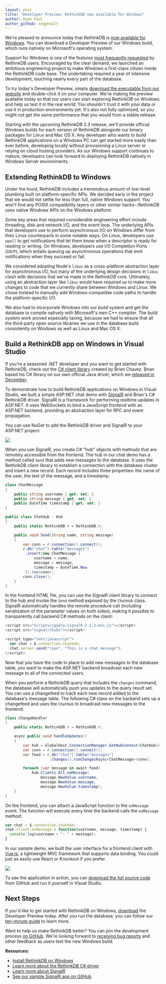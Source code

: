 ```yaml
---
layout: post
title: "Developer Preview: RethinkDB now available for Windows"
author: Ryan Paul
author_github: segphault
---
```


We're pleased to announce today that RethinkDB is
[now available for Windows][wininstall]. You can download a Developer Preview
of our Windows build, which runs natively on Microsoft's operating system.

Support for Windows is one of the features
[most frequently requested][ghissues-win] by RethinkDB users.
Encouraged by the clear demand, we launched an ambitious engineering project
to make Windows a first-class citizen inside the RethinkDB code base. The
undertaking required a year of intensive development, touching nearly every
part of the database.

To try today's Developer Preview, simply
[download the executable from our website][windl] and double-click it on your
computer. We're making the preview available today so that our users can start
exploring RethinkDB on Windows and help us test it in the real world. You
shouldn't trust it with your data or use it in production environments yet.
It's also not fully optimized, so you might not get the same performance that
you would from a stable release.

<!--more-->
  
Starting with the upcoming RethinkDB 2.3 release, we'll provide official
Windows builds for each version of RethinkDB alongside our binary packages for
Linux and Mac OS X. Any developer who wants to build RethinkDB applications on
a Windows PC can get started more easily than ever before, developing locally
without provisioning a Linux server or relying on cloud hosting providers. As
our Windows support continues to mature, developers can look forward to
deploying RethinkDB natively in Windows Server environments.

## Extending RethinkDB to Windows

Under the hood, RethinkDB includes a tremendous amount of low-level plumbing
built on platform-specific APIs. We decided early in the project that we would
not settle for less than full, native Windows support. You won't find any POSIX
compatibility layers or other similar hacks--RethinkDB uses native Windows APIs
on the Windows platform.

Some key areas that required considerable engineering effort include threading,
disk and network I/O, and the event loop. The underlying APIs that developers
use to perform asynchronous I/O on Windows differ from their Linux counterparts
in some notable ways. On Linux, developers use `epoll` to get notifications
that let them know when a descriptor is ready for reading or writing. On
Windows, developers use I/O Completion Ports (`IOCP`), which entails queuing up
asynchronous operations that emit notifications when they succeed or fail.

We considered adopting Node's `libuv` as a cross-platform abstraction layer for
asynchronous I/O, but many of the underlying design decisions in `libuv` clash
with decisions that we've made in the RethinkDB core. Ultimately, using an
abstraction layer like `libuv` would have required us to make more changes to
code that we currently share between Windows and Linux. We chose instead to
manually add Windows-compatible code paths to handle the platform-specific I/O.

We also had to incorporate Windows into our build system and get the database
to compile natively with Microsoft's own C++ compiler. The build system work
proved especially taxing, because we had to ensure that all the third-party
open source libraries we use in the database build consistently on Windows as
well as Linux and Mac OS X.

## Build a RethinkDB app on Windows in Visual Studio

If you're a seasoned .NET developer and you want to get started with RethinkDB,
check out the [C# client library][csharp-driver] created by Brian Chavez. Brian
based his C# library on our own official Java driver, which we
[released in December][java-driver].

To demonstrate how to build RethinkDB applications on Windows in Visual Studio,
we built a simple ASP.NET chat demo with [SignalR][] and Brian's C# RethinkDB
driver. SignalR is a framework for performing realtime updates in ASP.NET. It
uses WebSockets to bind a JavaScript frontend with an ASP.NET backend,
providing an abstraction layer for RPC and event propagation. 

You can use NuGet to add the RethinkDB driver and SignalR to your ASP.NET
project:

<img src="/assets/images/posts/2016-02-10-nuget.png">

When you use SignalR, you create C# "hub" objects with methods that are
remotely accessible from the frontend. The hub in our chat demo has a method
called `Send` that adds new messages to the database. It uses the RethinkDB
client library to establish a connection with the database cluster and insert a
new record. Each record includes three properties: the name of the user, the
text of the message, and a timestamp.

```csharp
class ChatMessage
{
    public string username { get; set; }
    public string message { get; set; }
    public DateTime timestamp { get; set; }
}

public class ChatHub : Hub
{
    public static RethinkDB r = RethinkDB.r;

    public void Send(string name, string message)
    {
        var conn = r.connection().connect();
        r.db("chat").table("messages")
         .insert(new ChatMessage {
             username = name,
             message = message,
             timestamp = DateTime.Now
         }).run(conn);
        conn.close();
    }
}
```

In the frontend HTML file, you can use the SignalR client library to connect to
the hub and invoke the `Send` method exposed by the `ChatHub` class. SignalR
automatically handles the remote procedure call (including serialization of the
parameter values on both sides), making it possible to transparently call
backend C# methods on the client:

```javascript
<script src="Scripts/jquery.signalR-2.1.2.min.js"></script>
<script src="signalr/hubs"></script>

<script type="text/javascript">
  var chat = $.connection.chatHub;
  chat.server.send("ryan", "This is a chat message");
</script>
```

Now that you have the code in place to add new messages to the database table,
you want to make the ASP.NET backend broadcast each new message to all of the
connected users. 

When you perform a RethinkDB query that includes the `changes` command, the
database will automatically push you updates to the query result set. You can
use a changefeed to track each new record added to the database's message
table. The following C# class on the backend sets up a changefeed and uses the
`ChatHub` to broadcast new messages to the frontend:

```csharp
class ChangeHandler
{
    public static RethinkDB r = RethinkDB.r;

    async public void handleUpdates()
    {
        var hub = GlobalHost.ConnectionManager.GetHubContext<ChatHub>();
        var conn = r.connection().connect();
        var feed = r.db("chat").table("messages")
                    .changes().runChangesAsync<ChatMessage>(conn);

        foreach (var message in await feed)
            hub.Clients.All.onMessage(
                message.NewValue.username,
                message.NewValue.message,
                message.NewValue.timestamp);
    }
}
```

On the frontend, you can attach a JavaScript function to the `onMessage` event.
The function will execute every time the backend calls the `onMessage` method:

```javascript
var chat = $.connection.chatHub;
chat.client.onMessage = function(username, message, timestamp) {
  console.log(username + ": " + message);
}
```

In our sample demo, we built the user interface for a frontend client with
[Vue.js][vue], a lightweight MVC framework that supports data binding. You
could just as easily use React or Knockout if you prefer. 

<img src="/assets/images/posts/2016-02-10-demo-app.png">

To see the application in action, you can [download the full source code][demo-app]
from GitHub and run it yourself in Visual Studio.

## Next Steps

If you'd like to get started with RethinkDB on Windows, [download][wininstall] the
Developer Preview today. After you run the database, you can follow our
[ten-minute guide][10min] to learn more.

Want to help us make RethinkDB better? You can join the development process
[on GitHub][rdbgh]. We're looking forward to [receiving bug reports][issues]
and other feedback as users test the new Windows build.

**Resources:**

* [Install RethinkDB on Windows][wininstall]
* [Learn more about the RethinkDB C# driver][csharp-driver]
* [Learn more about SignalR][SignalR]
* [See our sample SignalR app on GitHub][demo-app]

[wininstall]: /docs/install/windows/
[windl]: https://download.rethinkdb.com/windows/rethinkdb-dev-preview-0.zip
[ghissues-win]: https://github.com/rethinkdb/rethinkdb/issues/1100
[issues]: https://github.com/rethinkdb/rethinkdb/issues
[csharp-driver]: https://github.com/bchavez/RethinkDb.Driver
[rdbgh]: https://github.com/rethinkdb/rethinkdb
[java-driver]: https://rethinkdb.com/blog/official-java-driver/
[vue]: http://vuejs.org/
[10min]: /docs/guide/ruby/
[SignalR]: http://www.asp.net/signalr
[demo-app]: https://github.com/rethinkdb/aspnet-signalr-chat
